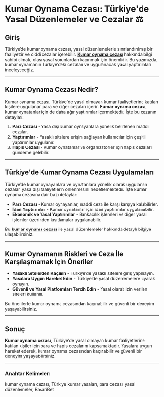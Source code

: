 # Kumar Oynama Cezası: Türkiye'de Yasal Düzenlemeler ve Cezalar ⚖️

## Giriş

Türkiye’de kumar oynama cezası, yasal düzenlemelerle sınırlandırılmış bir faaliyettir ve ciddi cezalar içerebilir. **[Kumar oynama cezası](https://casinotr.link/gWCRZ4)** hakkında bilgi sahibi olmak, olası yasal sorunlardan kaçınmak için önemlidir. Bu yazımızda, kumar oynamanın Türkiye’deki cezaları ve uygulanacak yasal yaptırımları inceleyeceğiz.

---

## Kumar Oynama Cezası Nedir?

Kumar oynama cezası, Türkiye'de yasal olmayan kumar faaliyetlerine katılan kişilere uygulanan para ve diğer cezaları içerir. **Kumar oynama cezası**, kumar oynatanlar için de daha ağır yaptırımlar içermektedir. İşte bu cezanın detayları:

1. **Para Cezası** - Yasa dışı kumar oynayanlara yönelik belirlenen maddi cezalar.
2. **Yaptırımlar** - Yasaklı sitelere erişim sağlayan kullanıcılar için çeşitli yaptırımlar uygulanır.
3. **Hapis Cezası** - Kumar oynatanlar ve organizatörler için hapis cezaları gündeme gelebilir.

---

## Türkiye'de Kumar Oynama Cezası Uygulamaları

Türkiye’de kumar oynayanlara ve oynatanlara yönelik olarak uygulanan cezalar, yasa dışı faaliyetlerin önlenmesini hedeflemektedir. İşte kumar oynama cezasına dair bazı detaylar:

- **Para Cezası** - Kumar oynayanlar, maddi ceza ile karşı karşıya kalabilirler.
- **İdari Yaptırımlar** - Kumar oynatanlar için idari yaptırımlar uygulanabilir.
- **Ekonomik ve Yasal Yaptırımlar** - Bankacılık işlemleri ve diğer yasal işlemler üzerinden kısıtlamalar uygulanabilir.

Bu **[kumar oynama cezası](https://casinotr.link/gWCRZ4)** ile yasal düzenlemeler hakkında detaylı bilgiye ulaşabilirsiniz.

---

## Kumar Oynamanın Riskleri ve Ceza İle Karşılaşmamak İçin Öneriler

- **Yasaklı Sitelerden Kaçının** - Türkiye’de yasaklı sitelere giriş yapmayın.
- **Yasalara Uygun Hareket Edin** - Türkiye’de yasal düzenlemelere uyarak oynayın.
- **Güvenli ve Yasal Platformları Tercih Edin** - Yasal olarak izin verilen siteleri kullanın.

Bu önerilerle kumar oynama cezasından kaçınabilir ve güvenli bir deneyim yaşayabilirsiniz.

---

## Sonuç

**Kumar oynama cezası**, Türkiye’de yasal olmayan kumar faaliyetlerine katılan kişiler için para ve hapis cezalarını kapsamaktadır. Yasalara uygun hareket ederek, kumar oynama cezasından kaçınabilir ve güvenli bir deneyim yaşayabilirsiniz.

---

### Anahtar Kelimeler:
kumar oynama cezası, Türkiye kumar yasaları, para cezası, yasal düzenlemeler, BasariBet
